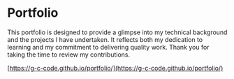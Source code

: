 # Portfolio

This portfolio is designed to provide a glimpse into my technical background and the projects I have undertaken. It reflects both my dedication to learning and my commitment to delivering quality work. Thank you for taking the time to review my contributions.

[https://g-c-code.github.io/portfolio/](https://g-c-code.github.io/portfolio/)
